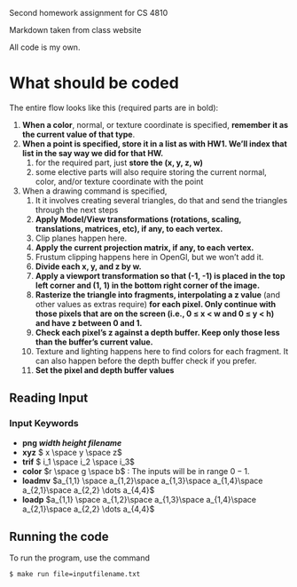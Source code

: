 Second homework assignment for CS 4810

Markdown taken from class website

All code is my own.

What should be coded
==============

The entire flow looks like this (required parts are in bold):

1.  **When a color**, normal, or texture coordinate is specified, **remember it as the current value of that type**.
2.  **When a point is specified, store it in a list as with HW1. We’ll index that list in the say way we did for that HW.**
    1.  for the required part, just **store the (x, y, z, w)**
    2.  some elective parts will also require storing the current normal, color, and/or texture coordinate with the point
3.  When a drawing command is specified,
    1.  It it involves creating several triangles, do that and send the triangles through the next steps
    2.  **Apply Model/View transformations (rotations, scaling, translations, matrices, etc), if any, to each vertex.**
    3.  Clip planes happen here.
    4.  **Apply the current projection matrix, if any, to each vertex.**
    5.  Frustum clipping happens here in OpenGl, but we won’t add it.
    6.  **Divide each x, y, and z by w.**
    7.  **Apply a viewport transformation so that (-1, -1) is placed in the top left corner and (1, 1) in the bottom right corner of the image.**
    8.  **Rasterize the triangle into fragments, interpolating a z value** (and other values as extras require) **for each pixel. Only continue with those pixels that are on the screen (i.e., 0 ≤ x < w and 0 ≤ y < h) and have z between 0 and 1.**
    9.  **Check each pixel’s z against a depth buffer. Keep only those less than the buffer’s current value.**
    10.  Texture and lighting happens here to find colors for each fragment. It can also happen before the depth buffer check if you prefer.
    11.  **Set the pixel and depth buffer values**

Reading Input
-----------------
### Input Keywords
* **png *width height filename***
* **xyz** $ x \space y \space z$
* **trif** $ i_1 \space i_2 \space i_3$
* **color** $r \space g \space b$ : The inputs will be in range $0-1$.
* **loadmv** $a_{1,1} \space a_{1,2}\space a_{1,3}\space a_{1,4}\space a_{2,1}\space a_{2,2} \dots a_{4,4}$
* **loadp** $a_{1,1} \space a_{1,2}\space a_{1,3}\space a_{1,4}\space a_{2,1}\space a_{2,2} \dots a_{4,4}$

## Running the code

To run the program, use the command
```shell
$ make run file=inputfilename.txt
```